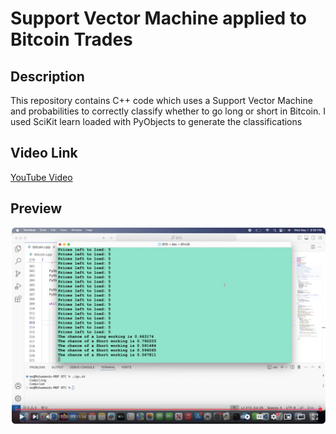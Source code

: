 # Support Vector Machine applied to Bitcoin Trades

## Description
This repository contains C++ code which uses a Support Vector Machine and probabilities to correctly classify whether to go long or short in Bitcoin. I used SciKit learn loaded with PyObjects to generate the classifications

## Video Link
[YouTube Video](https://www.youtube.com/watch?v=2FrGDrYaHb0)

## Preview
![alt](https://github.com/MoQuant/SVMBTC/blob/main/G.png)

